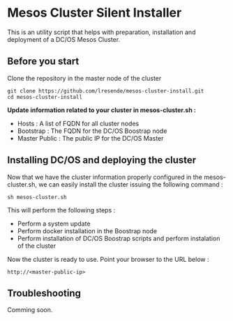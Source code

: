 Mesos Cluster Silent Installer
==============================

This is an utility script that helps with preparation, installation and deployment of a DC/OS Mesos Cluster.

Before you start
----------------

Clone the repository in the master node of the cluster

```
git clone https://github.com/lresende/mesos-cluster-install.git
cd mesos-cluster-install
```

**Update information related to your cluster in mesos-cluster.sh :**

- Hosts : A list of FQDN for all cluster nodes 
- Bootstrap : The FQDN for the DC/OS Boostrap node 
- Master Public : The public IP for the DC/OS Master

Installing DC/OS and deploying the cluster
------------------------------------------

Now that we have the cluster information properly configured in the mesos-cluster.sh, we can easily install the cluster issuing the following command :

```
sh mesos-cluster.sh
```

This will perform the following steps :

-	Perform a system update
-	Perform docker installation in the Boostrap node
-	Perform installation of DC/OS Boostrap scripts and perform instalation of the cluster

Now the cluster is ready to use. Point your browser to the URL below :

```
http://<master-public-ip>
```

Troubleshooting
---------------

Comming soon.
